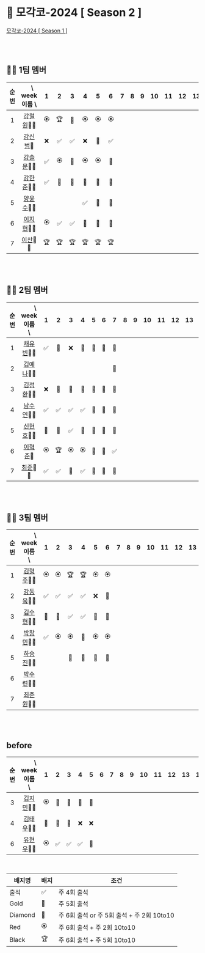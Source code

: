 # 🎾 모각코-2024 [ Season 2 ]

[모각코-2024 [ Season 1 ]](https://github.com/Dev-Explorers/mogakko-2024/wiki/%EB%AA%A8%EA%B0%81%EC%BD%94-%EC%8B%9C%EC%A6%8C-1)


<br>
<br>

## 🙋‍♂️ 1팀 멤버 

|순번|　\ week<br> 이름 \  |1 | 2|3|4| 5|6 |7|8|9 |10| 11| 12|13|14|15|
| :-: |:-: | :-: | :-: | :-:| :-:| :-:| :-: | :-: | :-: |  :-:|:-:|:-:|:-:|:-:|:-:|:-:|
|1| [강철원](https://github.com/Ryan-dia)🎾🎾    |🏵️|🏆|💎|🏵️|🏵️|🏵️|
|2| [강신범](https://github.com/kangsinbeom)🎾   |❌|✅|✅|❌|🏅|✅|
|3| [강솔문](https://github.com/)🎾🎾            |✅|🏵️|💎|🏵️|🏵️|💎|
|4| [강한준](https://github.com/)🎾🎾            |✅|🏅|🏅|🏅|🏅|🏅|
|5| [양윤수](https://github.com/)🎾🎾            |  | |  |✅|💎|💎|
|6| [이지현](https://github.com/)🎾🎾            |🏵️|✅|✅|🏅|🏅|🏅|
|7| [이찬](https://github.com/)🎾🎾              |🏆|🏆|🏆|🏆|🏆|🏆|


<br>
<br>

## 🙋‍♂️ 2팀 멤버 

|순번 | 　　\ week<br>이름　\  |1 | 2|3|4| 5|6 |7|8|9 |10| 11| 12|13|14|15|
|:-: |:-: | :-: | :-: | :-:| :-:| :-:| :-: | :-: | :-: |  :-:|:-:|:-:|:-:|:-:|:-:|:-:|
|1| [채유빈](https://github.com/ChaeYubin)🎾🎾   |✅|🏅|❌|💎|💎|🏅|🏅|
|2| [김예나](https://github.com/)🎾🎾            | | | | | | |🏅|
|3| [김정환](https://github.com/)🎾🎾            |❌|🏅|💎|💎|💎|🏅|💎|
|4| [남수연](https://github.com/)🎾🎾            |✅|✅|✅|✅|💎|🏅|💎|
|5| [신현호](https://github.com/)🎾🎾            |🏅|🏅|✅|💎|💎|🏅|🏅|
|6| [이혁준](https://github.com/)🎾              |🏵️|🏆|🏵️|🏵️|💎|💎|✅|
|7| [최준](https://github.com/)🎾🎾              |✅|✅|🏅|✅|💎|🏅|💎|

<br>
<br>

## 🙋‍♂️  3팀 멤버

|순번| 　　\　week<br>이름　\  |1 | 2|3|4| 5|6 |7|8|9 |10| 11| 12|13|14|15|
|:-:| :-: | :-: | :-: | :-:| :-:| :-:| :-: | :-: | :-: |  :-:|:-:|:-:|:-:|:-:|:-:|:-:|
|1| [김형주](https://github.com/kim0527)🎾🎾            |🏵️|🏵️|🏆|🏆|🏵️|🏵️|
|2| [강동욱](https://github.com/woogie0303)🎾🎾         |✅|✅|✅|✅|❌|🏅|
|3| [김수현](https://github.com/)🎾🎾                   |🏅|🏅|✅|✅|💎|🏅|
|4| [박창민](https://github.com/)🎾🎾                   |✅|🏵️|🏵️|💎|🏵️|🏵️|
|5| [하승진](https://github.com/)🎾🎾                   |  | |🏅|🏅|🏅|🏅|
|6| [박수련](https://github.com/)🎾🎾                   |  | | | | |
|7| [최준원](https://github.com/)🎾🎾                   |  | | | | |

<br>
<br>

## before

|순번| 　　\　week<br>이름　\  |1 | 2|3|4| 5|6 |7|8|9 |10| 11| 12|13|14|15|
|:-:| :-: | :-: | :-: | :-:| :-:| :-:| :-: | :-: | :-: |  :-:|:-:|:-:|:-:|:-:|:-:|:-:|
|3| [김지민](https://github.com/)🎾🎾            |🏵️|💎|💎|💎|💎|
|4| [김태우](https://github.com/)🎾🎾                   |💎|💎|🏅|❌|❌|
|6| [유현우](https://github.com/uhanuu)🎾🎾             |🏵️|✅|✅|✅|🏅|

<br>

|배지명|배지|조건|
| --- | ---| ---|
|출석 |✅ | 주 4회 출석 |
|Gold |🏅 | 주 5회 출석 |
|Diamond|💎| 주 6회 출석 or 주 5회 출석 + 주 2회 10to10 |
|Red |🏵️| 주 6회 출석 + 주 2회 10to10 |
|Black |🏆 | 주 6회 출석 +  주 5회 10to10 |


